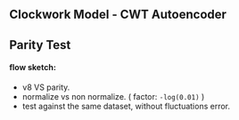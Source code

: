 ## Clockwork Model - CWT Autoencoder

## Parity Test

#### flow sketch:

* v8 VS parity.
* normalize vs non normalize. ( factor: `-log(0.01)` )
* test against the same dataset, without fluctuations error.


